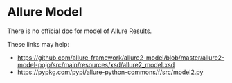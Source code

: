 # Allure Model

There is no official doc for model of Allure Results.

These links may help:
* https://github.com/allure-framework/allure2-model/blob/master/allure2-model-pojo/src/main/resources/xsd/allure2_model.xsd
* https://pypkg.com/pypi/allure-python-commons/f/src/model2.py

